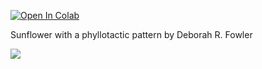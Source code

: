 [![Open In Colab](https://colab.research.google.com/assets/colab-badge.svg)](https://colab.research.google.com/github/mathriddle/ColabTurtlePlus/blob/main/examples_version2/files/Phyllotaxis.ipynb)

Sunflower with a phyllotactic pattern by Deborah R. Fowler

![](https://github.com/mathriddle/ColabTurtlePlus/raw/main/examples_version2/files/phyllotaxis.svg)
